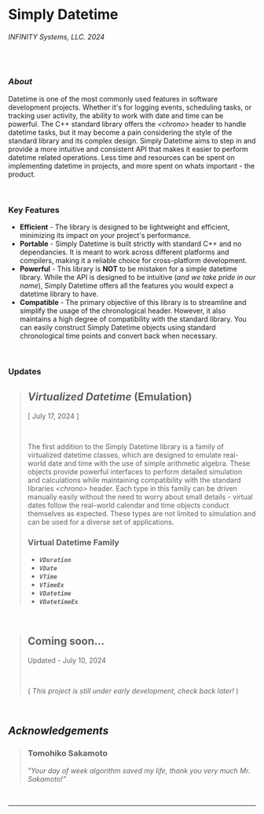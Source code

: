 # Simply Datetime
###### INFINITY Systems, LLC. 2024

<br/>

### ***About***
Datetime is one of the most commonly used features in software development projects. Whether it's for logging events, scheduling tasks, or tracking user activity, the ability to work with date and time can be powerful. The C++ standard library offers the *\<chrono>* header to handle datetime tasks, but it may become a pain considering the style of the standard library and its complex design. Simply Datetime aims to step in and provide a more intuitive and consistent API that makes it easier to perform datetime related operations. Less time and resources can be spent on implementing datetime in projects, and more spent on whats important - the product.

<br/>

### **Key Features**
- **Efficient** - The library is designed to be lightweight and efficient, minimizing its impact on your project's performance.
- **Portable** - Simply Datetime is built strictly with standard C++ and no dependancies. It is meant to work across different platforms and compilers, making it a reliable choice for cross-platform development.
- **Powerful** - This library is **NOT** to be mistaken for a simple datetime library. While the API is designed to be intuitive (*and we take pride in our name*), Simply Datetime offers all the features you would expect a datetime library to have.
- **Compatible** - The primary objective of this library is to streamline and simplify the usage of the chronological header. However, it also maintains a high degree of compatibility with the standard library. You can easily construct Simply Datetime objects using standard chronological time points and convert back when necessary.

<br/>

### **Updates**
> ## *Virtualized Datetime* (Emulation)
> [ July 17, 2024 ]
> 
> <br/>
>
> The first addition to the Simply Datetime library is a family of virtualized datetime classes, which are designed to emulate real-world date and time with the use of simple arithmetic algebra. These objects provide powerful interfaces to perform detailed simulation and calculations while maintaining compatibility with the standard libraries *\<chrono>* header. Each type in this family can be driven manually easily without the need to worry about small details - virtual dates follow the real-world calendar and time objects conduct themselves as expected. These types are not limited to simulation and can be used for a diverse set of applications.
> ### **Virtual Datetime Family**
> - ***`VDuration`***
> - ***`VDate`***
> - ***`VTime`***
> - ***`VTimeEx`***
> - ***`VDatetime`***
> - ***`VDatetimeEx`***

<br/>

> ## Coming soon...
> Updated - July 10, 2024
> 
> <br/>
>
> ( *This project is still under early development, check back later!* )

<br/>

## ***Acknowledgements***

> ### Tomohiko Sakamoto
> *"Your day of week algorithm saved my life, thank you very much Mr. Sakamoto!"*

<br/>

---
